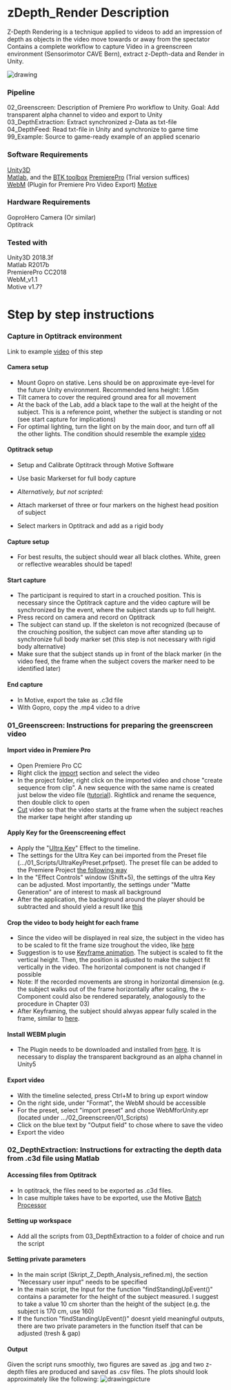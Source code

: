 # zDepth_Render Description

Z-Depth Rendering is a technique applied to videos to add an impression of depth as objects in the video move towards or away from the spectator
Contains a complete workflow to capture Video in a greenscreen environment (Sensorimotor CAVE Bern), extract z-Depth-data and Render in Unity.  

![drawing](https://imgur.com/fuTRBxg.jpg)



### Pipeline
02_Greenscreen: Description of Premiere Pro workflow to Unity. Goal: Add transparent alpha channel to video and export to Unity  
03_DepthExtraction: Extract synchronized z-Data as txt-file  
04_DepthFeed: Read txt-file in Unity and synchronize to game time  
99_Example: Source to game-ready example of an applied scenario  

### Software Requirements
[Unity3D](https://unity3d.com/de)   
[Matlab](https://ch.mathworks.com/de/products/matlab.html), and the [BTK toolbox](http://biomechanical-toolkit.github.io/docs/Wrapping/Matlab/_tutorial.html)
[PremierePro](https://www.adobe.com/PremierePro) (Trial version suffices)  
[WebM](https://www.fnordware.com/WebM/) (Plugin for Premiere Pro Video Export)
[Motive](https://optitrack.com/products/motive/)

### Hardware Requirements
GoproHero Camera (Or similar)  
Optitrack

### Tested with
Unity3D 2018.3f  
Matlab R2017b  
PremierePro CC2018  
WebM_v1.1  
Motive v1.7?




# Step by step instructions

### Capture in Optitrack environment
Link to example [video](https://youtu.be/YpsTd9Q8pAo) of this step

#### Camera setup
- Mount Gopro on stative. Lens should be on approximate eye-level for the future Unity environment. Recommended lens height: 1.65m
- Tilt camera to cover the required ground area for all movement
- At the back of the Lab, add a black tape to the wall at the height of the subject. This is a reference point, whether the subject is standing or not (see start capture for implications)
- For optimal lighting, turn the light on by the main door, and turn off all the other lights. The condition should resemble the example [video](https://youtu.be/YpsTd9Q8pAo)

#### Optitrack setup
- Setup and Calibrate Optitrack through Motive Software
- Use basic Markerset for full body capture

- *Alternatively, but not scripted:*
- Attach markerset of three or four markers on the highest head position of subject
- Select markers in Optitrack and add as a rigid body

#### Capture setup
- For best results, the subject should wear all black clothes. White, green or reflective wearables should be taped!

#### Start capture
- The participant is required to start in a crouched position. This is necessary since the Optitrack capture and the video capture will be synchronized by the event, where the subject stands up to full height.
- Press record on camera and record on Optitrack
- The subject can stand up. If the skeleton is not recognized (because of the crouching position, the subject can move after standing up to synchronize full body marker set (this step is not necessary with rigid body alternative)
- Make sure that the subject stands up in front of the black marker (in the video feed, the frame when the subject covers the marker need to be identified later)

#### End capture
- In Motive, export the take as .c3d file 
- With Gopro, copy the .mp4 video to a drive

### 01_Greenscreen: Instructions for preparing the greenscreen video

#### Import video in Premiere Pro
- Open Premiere Pro CC
- Right click the [import](https://filmora.wondershare.com/adobe-premiere/adobe-premiere-import-export.html) section and select the video  
- In the project folder, right click on the imported video and chose "create sequence from clip". A new sequence with the same name is created just below the video file ([tutorial](https://helpx.adobe.com/ch_de/premiere-pro/how-to/create-edit-sequence.html)). Rightlick and rename the sequence, then double click to open  
- [Cut](https://www.youtube.com/watch?v=YJhJuuPAzvg) video so that the video starts at the frame when the subject reaches the marker tape height after standing up  

#### Apply Key for the Greenscreening effect
- Apply the "[Ultra Key](https://www.youtube.com/watch?v=p-sZyzs-fnI)" Effect to the timeline.  
- The settings for the Ultra Key can bei imported from the Preset file (.../01_Scripts/UltraKeyPreset.prfpset). The preset file can be added to the Premiere Project [the following way](https://www.youtube.com/watch?v=cV3XFTiRXt4)  
- In the "Effect Controls" window (Shift+5), the settings of the ultra Key can be adjusted. Most importantly, the settings under "Matte Generation" are of interest to mask all background  
- After the application, the background around the player should be subtracted and should yield a result like [this](https://imgur.com/1xUoAjd)  


#### Crop the video to body height for each frame
- Since the video will be displayed in real size, the subject in the video has to be scaled to fit the frame size troughout the video, like [here](https://youtu.be/ze-whcJwS2A)
- Suggestion is to use [Keyframe animation](https://www.youtube.com/watch?v=GR-bEGYi8D4). The subject is scaled to fit the vertical height. Then, the position is adjusted to make the subject fit vertically in the video. The horizontal component is not changed if possible
- Note: If the recorded movements are strong in horizontal dimension (e.g. the subject walks out of the frame horizontally after scaling, the x-Component could also be rendered separately, analogously to the procedure in Chapter 03)
- After Keyframing, the subject should alwyas appear fully scaled in the frame, similar to [here](https://imgur.com/a/e7H2mB3).  

#### Install WEBM plugin
- The Plugin needs to be downloaded and installed from [here](https://www.fnordware.com/WebM/). It is necessary to display the transparent background as an alpha channel in Unity5

#### Export video
- With the timeline selected, press Ctrl+M to bring up export window
- On the right side, under "Format", the WebM should be accessible
- For the preset, select "import preset" and chose WebMforUnity.epr (located under .../02_Greenscreen/01_Scripts)
- Click on the blue text by "Output field" to chose where to save the video
- Export the video



### 02_DepthExtraction: Instructions for extracting the depth data from .c3d file using Matlab

#### Accessing files from Optitrack
- In optitrack, the files need to be exported as .c3d files. 
- In case multiple takes have to be exported, use the Motive [Batch Processor](https://v20.wiki.optitrack.com/index.php?title=Motive_Batch_Processor)

#### Setting up workspace
- Add all the scripts from 03_DepthExtraction to a folder of choice and run the script

#### Setting private parameters
- In the main script (Skript_Z_Depth_Analysis_refined.m), the section "Necessary user input" needs to be specified
- In the main script, the Input for the function "findStandingUpEvent()" contains a parameter for the height of the subject measured. I suggest to take a value 10 cm shorter than the height of the subject (e.g. the subject is 170 cm, use 160)
- If the function "findStandingUpEvent()" doesnt yield meaningful outputs, there are two private parameters in the function itself that can be adjusted (tresh & gap)

#### Output
Given the script runs smoothly, two figures are saved as .jpg and two z-depth files are produced and saved as .csv files. The plots should look approximately like the following:
![drawingpicture](https://imgur.com/OMQZBYE)



